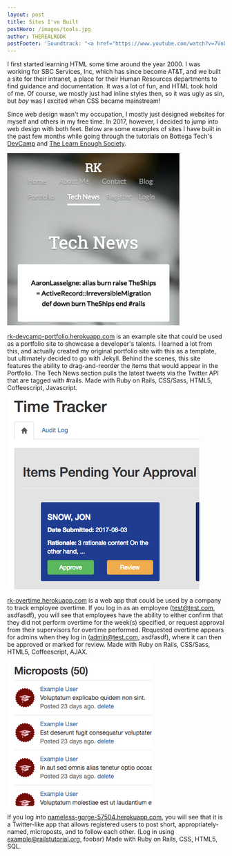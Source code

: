 ```yaml
---
layout: post
title: Sites I've Built
postHero: /images/tools.jpg
author: THEREALRODK
postFooter: 'Soundtrack: "<a href="https://www.youtube.com/watch?v=7VnDDWSdnS8&list=PLH1zKXI7FfTdXAfTsAmFTQKjZpqmJXM0L&index=21">Cientos De Ovnis</a>," by Linda Guilala'
---
```


<p>I first started learning HTML some time around the year 2000. I was working for SBC Services, Inc, which has since become AT&amp;T, and we built a site for their intranet, a place for their Human Resources departments to find guidance and documentation. It was a lot of fun, and HTML took hold of me. Of course, we mostly just  had inline styles then, so it was ugly as sin, but <em>boy</em> was I excited when CSS became mainstream!</p>

<p>Since web design wasn't my occupation, I mostly just designed websites for myself and others in my free time. In 2017, however, I decided to jump into web design with both feet. Below are some examples of sites I have built in the past few months while going through the tutorials on Bottega Tech's <a href="https://devcamp.com/">DevCamp</a> and <a href="https://www.learnenough.com/">The Learn Enough Society</a>.</p>

<div class="text-image-list">
  <p class="text-with-image group"><img class="post-image pull-left" src="/images/portfolio-app.png"
       alt="Tech News">

  <a href="https://rk-devcamp-portfolio.herokuapp.com/">rk-devcamp-portfolio.herokuapp.com</a> is an example site that could be used as a portfolio site to showcase a developer's talents. I learned a lot from this, and actually created my original portfolio site with this as a template, but ultimately decided to go with Jekyll. Behind the scenes, this site features the ability to drag-and-reorder the items that would appear in the Portfolio. The Tech News section pulls the latest tweets via the Twitter API that are tagged with #rails. Made with <span class="tools-used">Ruby on Rails, CSS/Sass, HTML5, Coffeescript, Javascript.</span></p>

  <p class="text-with-image group"><img class="post-image pull-left" src="/images/overtime-app.png"
       alt="Overtime App Admin Page">

  <a href="http://rk-overtime.herokuapp.com/">rk-overtime.herokuapp.com</a> is a web app that could be used by a company to track employee overtime. If you log in as an employee (test@test.com, asdfasdf), you will see that employees have the ability to either confirm that they did not perform overtime for the week(s) specified, or request approval from their supervisors for overtime performed. Requested overtime appears for admins when they log in (admin@test.com, asdfasdf), where it can then be approved or marked for review. Made with <span class="tools-used">Ruby on Rails, CSS/Sass, HTML5, Coffeescript, AJAX.</span></p>

  <p class="text-with-image group"><img class="post-image pull-left" src="/images/sample-app.png"
       alt="Sample App Page">

  If you log into <a href="https://nameless-gorge-57504.herokuapp.com">nameless-gorge-57504.herokuapp.com</a>, you will see that it is a Twitter-like app that allows registered users to post short, appropriately-named, microposts, and to follow each other. (Log in using example@railstutorial.org, foobar) Made with <span class="tools-used">Ruby on Rails, CSS, HTML5, SQL.</span></p>
</div>

<!--

Use this to place images within the article. Use the pull-left and pull-right classes for placement.

<img class="pull-left" src="http://placekitten.com/g/400/200"
     alt="kitten">
-->
